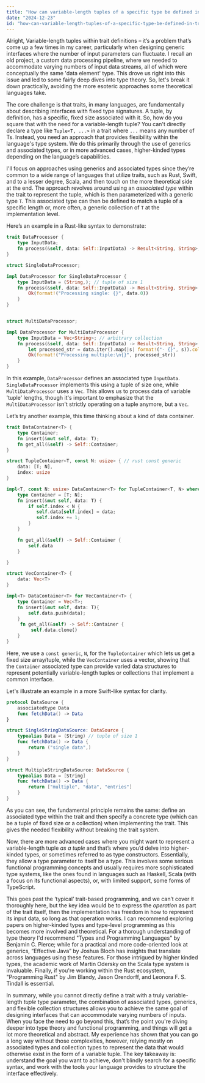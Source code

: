```yaml
---
title: "How can variable-length tuples of a specific type be defined in traits?"
date: "2024-12-23"
id: "how-can-variable-length-tuples-of-a-specific-type-be-defined-in-traits"
---
```


Alright,  Variable-length tuples within trait definitions – it’s a problem that’s come up a few times in my career, particularly when designing generic interfaces where the number of input parameters can fluctuate. I recall an old project, a custom data processing pipeline, where we needed to accommodate varying numbers of input data streams, all of which were conceptually the same 'data element' type. This drove us right into this issue and led to some fairly deep dives into type theory. So, let's break it down practically, avoiding the more esoteric approaches some theoretical languages take.

The core challenge is that traits, in many languages, are fundamentally about describing interfaces with fixed type signatures. A tuple, by definition, has a specific, fixed size associated with it. So, how do you square that with the need for a variable-length tuple? You can't directly declare a type like `Tuple<T, ...>` in a trait where `...` means any number of Ts. Instead, you need an approach that provides flexibility within the language's type system. We do this primarily through the use of generics and associated types, or in more advanced cases, higher-kinded types depending on the language’s capabilities.

I'll focus on approaches using generics and associated types since they’re common to a wide range of languages that utilize traits, such as Rust, Swift, and to a lesser degree, Scala, and then touch on the more theoretical side at the end. The approach revolves around using an *associated type* within the trait to represent the tuple, which is then parameterized with a generic type `T`. This associated type can then be defined to match a tuple of a specific length or, more often, a generic collection of `T` at the implementation level.

Here’s an example in a Rust-like syntax to demonstrate:

```rust
trait DataProcessor {
    type InputData;
    fn process(&self, data: Self::InputData) -> Result<String, String>;
}

struct SingleDataProcessor;

impl DataProcessor for SingleDataProcessor {
    type InputData = (String,); // tuple of size 1
    fn process(&self, data: Self::InputData) -> Result<String, String> {
        Ok(format!("Processing single: {}", data.0))
    }
}


struct MultiDataProcessor;

impl DataProcessor for MultiDataProcessor {
    type InputData = Vec<String>; // arbitrary collection
    fn process(&self, data: Self::InputData) -> Result<String, String> {
        let processed_str = data.iter().map(|s| format!("- {}", s)).collect::<Vec<String>>().join("\n");
        Ok(format!("Processing multiple:\n{}", processed_str))
    }
}
```

In this example, `DataProcessor` defines an associated type `InputData`. `SingleDataProcessor` implements this using a tuple of size one, while `MultiDataProcessor` uses a `Vec`. This allows us to process data of variable 'tuple' lengths, though it's important to emphasize that the `MultiDataProcessor` isn't strictly operating on a tuple anymore, but a `Vec`.

Let’s try another example, this time thinking about a kind of data container.

```rust
trait DataContainer<T> {
    type Container;
    fn insert(&mut self, data: T);
    fn get_all(&self) -> Self::Container;
}

struct TupleContainer<T, const N: usize> { // rust const generic
    data: [T; N],
    index: usize
}

impl<T, const N: usize> DataContainer<T> for TupleContainer<T, N> where T: Default + Copy {
    type Container = [T; N];
    fn insert(&mut self, data: T) {
        if self.index < N {
           self.data[self.index] = data;
           self.index += 1;
        }
    }

    fn get_all(&self) -> Self::Container {
        self.data
    }

}

struct VecContainer<T> {
    data: Vec<T>
}

impl<T> DataContainer<T> for VecContainer<T> {
    type Container = Vec<T>;
    fn insert(&mut self, data: T){
        self.data.push(data);
    }
     fn get_all(&self) -> Self::Container {
         self.data.clone()
    }
}
```

Here, we use a `const generic`, `N`, for the `TupleContainer` which lets us get a fixed size array/tuple, while the `VecContainer` uses a vector, showing that the `Container` associated type can provide varied data structures to represent potentially variable-length tuples or collections that implement a common interface.

Let's illustrate an example in a more Swift-like syntax for clarity.

```swift
protocol DataSource {
    associatedtype Data
    func fetchData() -> Data
}

struct SingleStringDataSource: DataSource {
    typealias Data = (String) // tuple of size 1
    func fetchData() -> Data {
        return ("single data",)
    }
}

struct MultipleStringDataSource: DataSource {
    typealias Data = [String]
    func fetchData() -> Data {
        return ["multiple", "data", "entries"]
    }
}

```

As you can see, the fundamental principle remains the same: define an associated type within the trait and then specify a concrete type (which can be a tuple of fixed size or a collection) when implementing the trait. This gives the needed flexibility without breaking the trait system.

Now, there are more advanced cases where you might want to represent a variable-length tuple *as a tuple* and that’s where you’d delve into higher-kinded types, or sometimes referred to as type constructors. Essentially, they allow a type parameter to itself be a type. This involves some serious functional programming concepts and usually requires more sophisticated type systems, like the ones found in languages such as Haskell, Scala (with a focus on its functional aspects), or, with limited support, some forms of TypeScript.

This goes past the ‘typical’ trait-based programming, and we can’t cover it thoroughly here, but the key idea would be to express the *operation* as part of the trait itself, then the implementation has freedom in how to represent its input data, so long as that operation works. I can recommend exploring papers on higher-kinded types and type-level programming as this becomes more involved and theoretical. For a thorough understanding of type theory I'd recommend "Types and Programming Languages" by Benjamin C. Pierce; while for a practical and more code-oriented look at generics, “Effective Java” by Joshua Bloch has insights that translate across languages using these features. For those intrigued by higher kinded types, the academic work of Martin Odersky on the Scala type system is invaluable. Finally, if you're working within the Rust ecosystem, "Programming Rust" by Jim Blandy, Jason Orendorff, and Leonora F. S. Tindall is essential.

In summary, while you cannot directly define a trait with a truly variable-length *tuple* type parameter, the combination of associated types, generics, and flexible collection structures allows you to achieve the same goal of designing interfaces that can accommodate varying numbers of inputs. When you face the need to go beyond this, that’s the point you're diving deeper into type theory and functional programming, and things will get a lot more theoretical and abstract. My experience has shown that you can go a long way without those complexities, however, relying mostly on associated types and collection types to represent the data that would otherwise exist in the form of a variable tuple. The key takeaway is: understand the goal you want to achieve, don't blindly search for a specific syntax, and work with the tools your language provides to structure the interface effectively.
